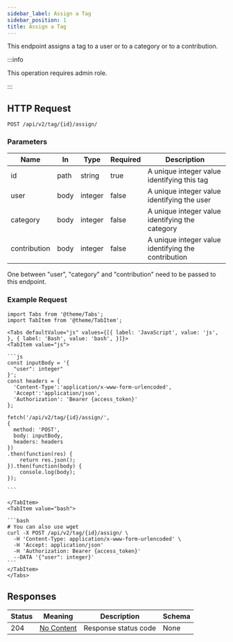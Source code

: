 ```yaml
---
sidebar_label: Assign a Tag
sidebar_position: 1
title: Assign a Tag
---
```


This endpoint assigns a tag to a user or to a category or to a contribution.

:::info

This operation requires admin role.

:::

## HTTP Request

`POST /api/v2/tag/{id}/assign/`

### Parameters

| Name         | In   | Type    | Required | Description                                         |
|--------------|------|---------|----------|-----------------------------------------------------|
| id           | path | string  | true     | A unique integer value identifying this tag         |
| user         | body | integer | false    | A unique integer value identifying the user         |
| category     | body | integer | false    | A unique integer value identifying the category     |
| contribution | body | integer | false    | A unique integer value identifying the contribution |

One between "user", "category" and "contribution" need to be passed to this endpoint.

### Example Request

````mdx-code-block
import Tabs from '@theme/Tabs';
import TabItem from '@theme/TabItem';

<Tabs defaultValue="js" values={[{ label: 'JavaScript', value: 'js', }, { label: 'Bash', value: 'bash', }]}>
<TabItem value="js">

```js
const inputBody = '{
  "user": integer"
}';
const headers = {
  'Content-Type':'application/x-www-form-urlencoded',
  'Accept':'application/json',
  'Authorization': 'Bearer {access_token}'
};

fetch('/api/v2/tag/{id}/assign/',
{
  method: 'POST',
  body: inputBody,
  headers: headers
})
.then(function(res) {
    return res.json();
}).then(function(body) {
    console.log(body);
});

```

</TabItem>
<TabItem value="bash">

```bash
# You can also use wget
curl -X POST /api/v2/tag/{id}/assign/ \
  -H 'Content-Type: application/x-www-form-urlencoded' \
  -H 'Accept: application/json'
  -H 'Authorization: Bearer {access_token}'
  --DATA '{"user": integer}'
```
</TabItem>
</Tabs>
````

## Responses

| Status | Meaning                                                         | Description          | Schema |
|--------|-----------------------------------------------------------------|----------------------|--------|
| 204    | [No Content](https://tools.ietf.org/html/rfc7231#section-6.3.5) | Response status code | None   |




